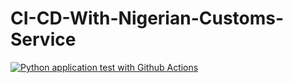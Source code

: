 # CI-CD-With-Nigerian-Customs-Service
[![Python application test with Github Actions](https://github.com/Chinedu-Onyema/CI-CD-With-Nigerian-Customs-Service/actions/workflows/testing_auction_in_Actions.yml/badge.svg)](https://github.com/Chinedu-Onyema/CI-CD-With-Nigerian-Customs-Service/actions/workflows/testing_auction_in_Actions.yml)

